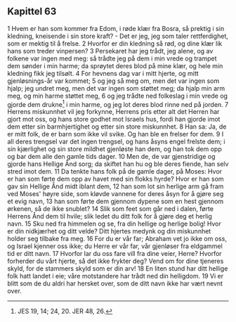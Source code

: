 ## Kapittel 63

1 Hvem er han som kommer fra Edom, i røde klær fra Bosra, så prektig i sin kledning, kneisende i sin store kraft? - Det er jeg, jeg som taler rettferdighet, som er mektig til å frelse.
2 Hvorfor er din kledning så rød, og dine klær lik hans som treder vinpersen?
3 Persekaret har jeg trådt, jeg alene, og av folkene var ingen med meg: så trådte jeg på dem i min vrede og trampet dem sønder i min harme; da sprøytet deres blod på mine klær, og hele min kledning fikk jeg tilsølt.
4 For hevnens dag var i mitt hjerte, og mitt gjenløsnings-år var kommet;
5 og jeg så meg om, men det var ingen som hjalp; jeg undret meg, men det var ingen som støttet meg; da hjalp min arm meg, og min harme støttet meg,
6 og jeg trådte ned folkeslag i min vrede og gjorde dem drukne[^1] i min harme, og jeg lot deres blod rinne ned på jorden.
7 Herrens miskunnhet vil jeg forkynne, Herrens pris etter alt det Herren har gjort mot oss, og hans store godhet mot Israels hus, fordi han gjorde imot dem etter sin barmhjertighet og etter sin store miskunnhet.
8 Han sa: Ja, de er mitt folk, de er barn som ikke vil svike. Og han ble en frelser for dem.
9 I all deres trengsel var det ingen trengsel, og hans åsyns engel frelste dem; i sin kjærlighet og sin store mildhet gjenløste han dem, og han tok dem opp og bar dem alle den gamle tids dager.
10 Men de, de var gjenstridige og gjorde hans Hellige Ånd sorg; da skiftet han hu og ble deres fiende, han selv stred imot dem.
11 Da tenkte hans folk på de gamle dager, på Moses: Hvor er han som førte dem opp av havet med sin flokks hyrde? Hvor er han som gav sin Hellige Ånd midt iblant dem,
12 han som lot sin herlige arm gå fram ved Moses' høyre side, som kløvde vannene for deres åsyn for å gjøre seg et evig navn,
13 han som førte dem gjennom dypene som en hest gjennom ørkenen, så de ikke snublet?
14 Slik som feet som går ned i dalen, førte Herrens Ånd dem til hvile; slik ledet du ditt folk for å gjøre deg et herlig navn.
15 Sku ned fra himmelen og se, fra din hellige og herlige bolig! Hvor er din nidkjærhet og ditt velde? Ditt hjertes medynk og din miskunnhet holder seg tilbake fra meg.
16 For du er vår far; Abraham vet jo ikke om oss, og Israel kjenner oss ikke; du Herre er vår far, vår gjenløser fra eldgammel tid er ditt navn.
17 Hvorfor lar du oss fare vill fra dine veier, Herre? Hvorfor forherder du vårt hjerte, så det ikke frykter deg? Vend om for dine tjeneres skyld, for de stammers skyld som er din arv!
18 En liten stund har ditt hellige folk hatt landet i eie; våre motstandere har trådt ned din helligdom.
19 Vi er blitt som de du aldri har hersket over, som de ditt navn ikke har vært nevnt over.

[^1]:  JES 19, 14; 24, 20. JER 48, 26.
